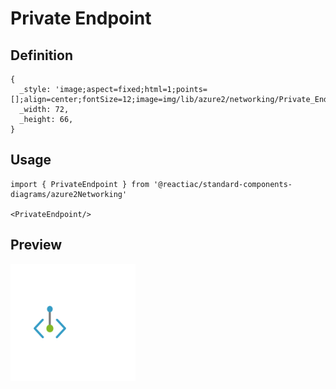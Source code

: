 # Private Endpoint

## Definition

```
{
  _style: 'image;aspect=fixed;html=1;points=[];align=center;fontSize=12;image=img/lib/azure2/networking/Private_Endpoint.svg;strokeColor=none;',
  _width: 72,
  _height: 66,
}
```

## Usage

```
import { PrivateEndpoint } from '@reactiac/standard-components-diagrams/azure2Networking'

<PrivateEndpoint/>
```

## Preview

<img src="./private-endpoint.png" width="200"/>
